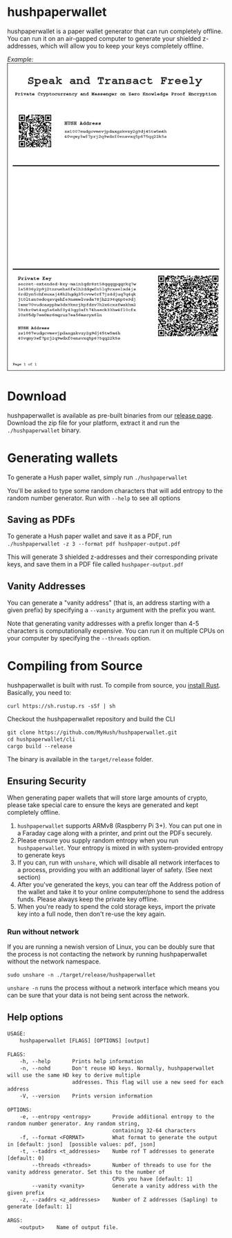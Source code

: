 # hushpaperwallet
hushpaperwallet is a paper wallet generator that can run completely offline.  
You can run it on an air-gapped computer to generate your shielded z-addresses, which will allow you to keep your keys completely offline. 

*Example:*  
![screenshot](hushpaperwallet.png?raw=true)

# Download
hushpaperwallet is available as pre-built binaries from our [release page](https://github.com/MyHush/hushpaperwallet/releases). Download the zip file for your platform, extract it and run the `./hushpaperwallet` binary. 

# Generating wallets
To generate a Hush paper wallet, simply run `./hushpaperwallet`

You'll be asked to type some random characters that will add entropy to the random number generator. Run with `--help` to see all options

## Saving as PDFs
To generate a Hush paper wallet and save it as a PDF, run
`./hushpaperwallet -z 3 --format pdf hushpaper-output.pdf`

This will generate 3 shielded z-addresses and their corresponding private keys, and save them in a PDF file called `hushpaper-output.pdf`

## Vanity Addresses
You can generate a "vanity address" (that is, an address starting with a given prefix) by specifying a `--vanity` argument with the prefix you want. 

Note that generating vanity addresses with a prefix longer than 4-5 characters is computationally expensive. You can run it on multiple CPUs on your computer by specifying the `--threads` option. 

# Compiling from Source
hushpaperwallet is built with rust. To compile from source, you [install Rust](https://www.rust-lang.org/tools/install). Basically, you need to:
```
curl https://sh.rustup.rs -sSf | sh
```
Checkout the hushpaperwallet repository and build the CLI
```
git clone https://github.com/MyHush/hushpaperwallet.git
cd hushpaperwallet/cli
cargo build --release
```

The binary is available in the `target/release` folder.

## Ensuring Security
When generating paper wallets that will store large amounts of crypto, please take special care to ensure the keys are generated and kept completely offline.
1. `hushpaperwallet` supports ARMv8 (Raspberry Pi 3+). You can put one in a Faraday cage along with a printer, and print out the PDFs securely.
2. Please ensure you supply random entropy when you run `hushpaperwallet`. Your entropy is mixed in with system-provided entropy to generate keys
3. If you can, run with `unshare`, which will disable all network interfaces to a process, providing you with an additional layer of safety. (See next section)
4. After you've generated the keys, you can tear off the Address potion of the wallet and take it to your online computer/phone to send the address funds. Please always keep the private key offline. 
5. When you're ready to spend the cold storage keys, import the private key into a full node, then don't re-use the key again. 

### Run without network
If you are running a newish version of Linux, you can be doubly sure that the process is not contacting the network by running hushpaperwallet without the network namespace.

```
sudo unshare -n ./target/release/hushpaperwallet
```
`unshare -n` runs the process without a network interface which means you can be sure that your data is not being sent across the network. 


## Help options
```
USAGE:
    hushpaperwallet [FLAGS] [OPTIONS] [output]

FLAGS:
    -h, --help       Prints help information
    -n, --nohd       Don't reuse HD keys. Normally, hushpaperwallet will use the same HD key to derive multiple
                     addresses. This flag will use a new seed for each address
    -V, --version    Prints version information

OPTIONS:
    -e, --entropy <entropy>       Provide additional entropy to the random number generator. Any random string,
                                  containing 32-64 characters
    -f, --format <FORMAT>         What format to generate the output in [default: json]  [possible values: pdf, json]
    -t, --taddrs <t_addresses>    Numbe rof T addresses to generate [default: 0]
        --threads <threads>       Number of threads to use for the vanity address generator. Set this to the number of
                                  CPUs you have [default: 1]
        --vanity <vanity>         Generate a vanity address with the given prefix
    -z, --zaddrs <z_addresses>    Number of Z addresses (Sapling) to generate [default: 1]

ARGS:
    <output>    Name of output file.
```
